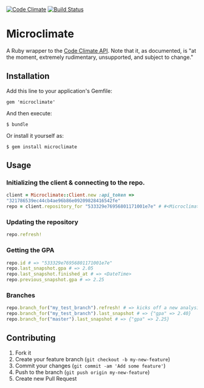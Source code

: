 [![Code
Climate](https://codeclimate.com/github/andrewhao/microclimate.png)](https://codeclimate.com/github/andrewhao/microclimate)
[![Build
Status](https://travis-ci.org/andrewhao/microclimate.svg)](https://travis-ci.org/andrewhao/microclimate)

# Microclimate

A Ruby wrapper to the [Code Climate
API](https://codeclimate.com/docs/api). Note that it, as documented, is
"at the moment, extremely rudimentary, unsupported, and subject to
change."

## Installation

Add this line to your application's Gemfile:

    gem 'microclimate'

And then execute:

    $ bundle

Or install it yourself as:

    $ gem install microclimate

## Usage

### Initializing the client & connecting to the repo.

```ruby
client = Microclimate::Client.new :api_token =>
"321786539ec44cb4ae96b86e09209828416542fe"
repo = client.repository_for "533329e76956801171001e7e" # #<Microclimate::Repository:0x007f9764730548
```

### Updating the repository

```ruby
repo.refresh!
```

### Getting the GPA

```ruby
repo.id # => "533329e76956801171001e7e"
repo.last_snapshot.gpa # => 2.05
repo.last_snapshot.finished_at # => <DateTime>
repo.previous_snapshot.gpa # => 2.25
```

### Branches

```ruby
repo.branch_for("my_test_branch").refresh! # => kicks off a new analysis of the branch.
repo.branch_for("my_test_branch").last_snapshot # => {"gpa" => 2.40}
repo.branch_for("master").last_snapshot # => {"gpa" => 2.25}
```

## Contributing

1. Fork it
2. Create your feature branch (`git checkout -b my-new-feature`)
3. Commit your changes (`git commit -am 'Add some feature'`)
4. Push to the branch (`git push origin my-new-feature`)
5. Create new Pull Request
